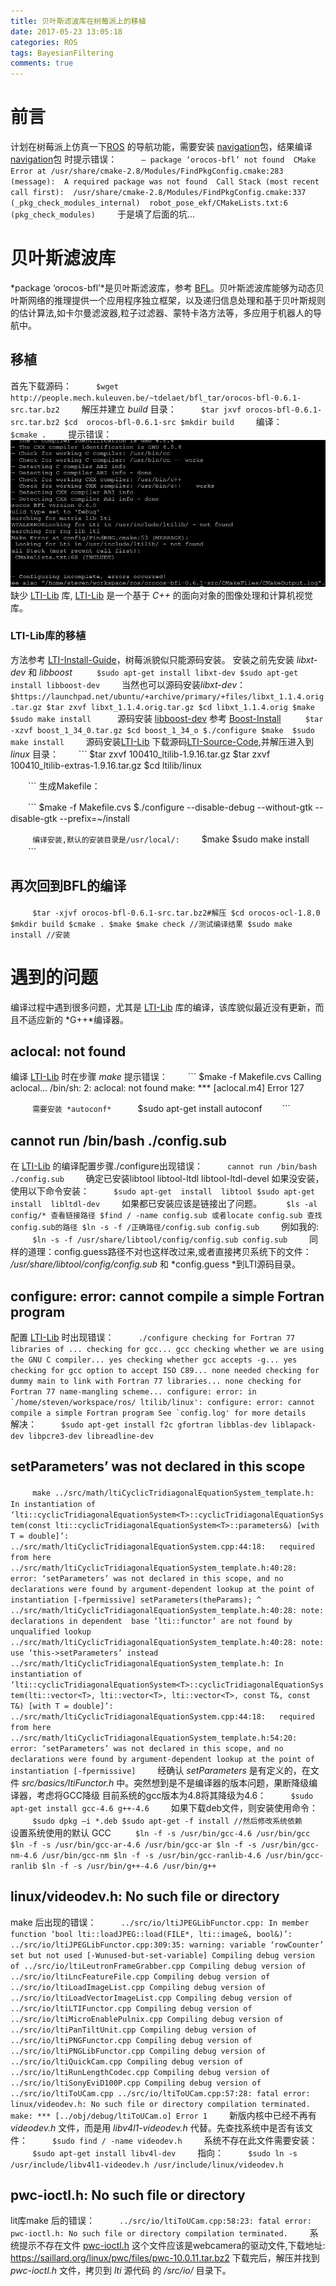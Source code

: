 ```yaml
---
title: 贝叶斯滤波库在树莓派上的移植
date: 2017-05-23 13:05:18
categories: ROS
tags: BayesianFiltering
comments: true
---
```

# 前言
计划在树莓派上仿真一下[ROS](http://www.ros.org/) 的导航功能，需要安装 [navigation](https://github.com/ros-planning/navigation)包，结果编译 [navigation](https://github.com/ros-planning/navigation)包 时提示错误：
　　```
 – package ‘orocos-bfl’ not found 
 CMake Error at /usr/share/cmake-2.8/Modules/FindPkgConfig.cmake:283 (message): 
 A required package was not found 
 Call Stack (most recent call first): 
 /usr/share/cmake-2.8/Modules/FindPkgConfig.cmake:337 (_pkg_check_modules_internal) 
 robot_pose_ekf/CMakeLists.txt:6 (pkg_check_modules)
　　```
于是填了后面的坑...
<!--more-->
# 贝叶斯滤波库
 *package ‘orocos-bfl’*是贝叶斯滤波库，参考 [BFL](http://www.orocos.org/bfl)。贝叶斯滤波库能够为动态贝叶斯网络的推理提供一个应用程序独立框架，以及递归信息处理和基于贝叶斯规则的估计算法,如卡尔曼滤波器,粒子过滤器、蒙特卡洛方法等，多应用于机器人的导航中。
## 移植
首先下载源码：
　　```
 $wget http://people.mech.kuleuven.be/~tdelaet/bfl_tar/orocos-bfl-0.6.1-src.tar.bz2
　　```
解压并建立 *build* 目录：
　　```
 $tar jxvf orocos-bfl-0.6.1-src.tar.bz2
 $cd  orocos-bfl-0.6.1-src
 $mkdir build
　　```
编译：
　　```
 $cmake .
　　```
提示错误：![](ros-navigation-compile/ltierror.jpg)
缺少 [LTI-Lib](http://ltilib.sourceforge.net/doc/homepage/index.shtml) 库, [LTI-Lib](http://ltilib.sourceforge.net/doc/homepage/index.shtml) 是一个基于 *C++* 的面向对象的图像处理和计算机视觉库。
### LTI-Lib库的移植
方法参考 [LTI-Install-Guide](https://people.mech.kuleuven.be/~tdelaet/bfl_doc/installation_guide/node5.html)，树莓派貌似只能源码安装。
安装之前先安装 *libxt-dev* 和 *libboost*
　　```
 $sudo apt-get install libxt-dev
 $sudo apt-get install libboost-dev
　　```
当然也可以源码安装*libxt-dev*：
　　```
 $https://launchpad.net/ubuntu/+archive/primary/+files/libxt_1.1.4.orig.tar.gz
 $tar zxvf libxt_1.1.4.orig.tar.gz
 $cd libxt_1.1.4.orig
 $make  
 $sudo make install 
　　```
源码安装 [libboost-dev](https://sourceforge.net/projects/boost/files/) 参考 [Boost-Install](https://people.mech.kuleuven.be/~tdelaet/bfl_doc/installation_guide/node7.html)
　　```
 $tar -xzvf boost_1_34_0.tar.gz
 $cd boost_1_34_o
 $./configure
 $make 
 $sudo make install
　　```
源码安装[LTI-Lib](http://ltilib.sourceforge.net/doc/homepage/index.shtml)
下载源码[LTI-Source-Code](https://sourceforge.net/projects/ltilib/files/LTI-Lib-1/1.9.16/),并解压进入到 *linux* 目录：
　　```
 $tar zxvf 100410_ltilib-1.9.16.tar.gz
 $tar zxvf 100410_ltilib-extras-1.9.16.tar.gz
 $cd ltilib/linux

　　```
生成Makefile：

　　```
 $make -f Makefile.cvs
 $./configure --disable-debug --without-gtk --disable-gtk --prefix=~/install

　　```
编译安装,默认的安装目录是/usr/local/:
　　```
 $make
 $sudo make install
　　```
## 再次回到BFL的编译
　　```
 $tar -xjvf orocos-bfl-0.6.1-src.tar.bz2#解压
 $cd orocos-ocl-1.8.0
 $mkdir build
 $cmake .
 $make
 $make check //测试编译结果
 $sudo make install //安装
　　```
# 遇到的问题
编译过程中遇到很多问题，尤其是 [LTI-Lib](http://ltilib.sourceforge.net/doc/homepage/index.shtml) 库的编译，该库貌似最近没有更新，而且不适应新的 *G++*编译器。
## aclocal: not found
编译 [LTI-Lib](http://ltilib.sourceforge.net/doc/homepage/index.shtml) 时在步骤 *make* 提示错误：
　　```
 $make -f Makefile.cvs
  Calling aclocal...
  /bin/sh: 2: aclocal: not found
  make: *** [aclocal.m4] Error 127

　　```
需要安装 *autoconf* 
　　```
 $sudo apt-get install autoconf
　　```
## cannot run /bin/bash ./config.sub
在 [LTI-Lib](http://ltilib.sourceforge.net/doc/homepage/index.shtml) 的编译配置步骤./configure出现错误：
　　```
 cannot run /bin/bash ./config.sub
　　```
确定已安装libtool libtool-ltdl libtool-ltdl-devel
如果没安装，使用以下命令安装：
　　```
 $sudo apt-get  install  libtool
 $sudo apt-get  install  libltdl-dev
　　```
如果都已安装应该是链接出了问题。
　　```
 $ls -al config/* 查看链接路径
 $find / -name config.sub 或者locate config.sub 查找config.sub的路径
 $ln -s -f /正确路径/config.sub config.sub
　　```
例如我的:
　　```
 $ln -s -f /usr/share/libtool/config/config.sub config.sub
　　```
同样的道理：config.guess路径不对也这样改过来,或者直接拷贝系统下的文件：
 */usr/share/libtool/config/config.sub* 和 *config.guess *到LTI源码目录。
## configure: error: cannot compile a simple Fortran program
 配置 [LTI-Lib](http://ltilib.sourceforge.net/doc/homepage/index.shtml) 时出现错误：
　　```
 ./configure
 checking for Fortran 77 libraries of ...
 checking for gcc... gcc
 checking whether we are using the GNU C compiler... yes
 checking whether gcc accepts -g... yes
 checking for gcc option to accept ISO C89... none needed
 checking for dummy main to link with Fortran 77 libraries... none
 checking for Fortran 77 name-mangling scheme... configure: error: in `/home/steven/workspace/ros/ ltilib/linux':
 configure: error: cannot compile a simple Fortran program
 See `config.log' for more details
　　```
解决：
　　```
 $sudo apt-get install f2c gfortran libblas-dev liblapack-dev libpcre3-dev libreadline-dev
　　```
## setParameters’ was not declared in this scope
　　```
 make
 ../src/math/ltiCyclicTridiagonalEquationSystem_template.h: In instantiation of ‘lti::cyclicTridiagonalEquationSystem<T>::cyclicTridiagonalEquationSystem(const lti::cyclicTridiagonalEquationSystem<T>::parameters&) [with T = double]’:
 ../src/math/ltiCyclicTridiagonalEquationSystem.cpp:44:18:   required from here
 ../src/math/ltiCyclicTridiagonalEquationSystem_template.h:40:28: error: ‘setParameters’ was not declared in this scope, and no declarations were found by argument-dependent lookup at the point of instantiation [-fpermissive]
     setParameters(theParams);
                            ^
 ../src/math/ltiCyclicTridiagonalEquationSystem_template.h:40:28: note: declarations in dependent  base ‘lti::functor’ are not found by unqualified lookup
 ../src/math/ltiCyclicTridiagonalEquationSystem_template.h:40:28: note: use ‘this->setParameters’ instead
 ../src/math/ltiCyclicTridiagonalEquationSystem_template.h: In instantiation of ‘lti::cyclicTridiagonalEquationSystem<T>::cyclicTridiagonalEquationSystem(lti::vector<T>, lti::vector<T>, lti::vector<T>, const T&, const T&) [with T = double]’:
 ../src/math/ltiCyclicTridiagonalEquationSystem.cpp:44:18:   required from here
 ../src/math/ltiCyclicTridiagonalEquationSystem_template.h:54:20: error: ‘setParameters’ was not declared in this scope, and no declarations were found by argument-dependent lookup at the point of instantiation [-fpermissive]
　　```
经确认 *setParameters* 是有定义的，在文件 *src/basics/ltiFunctor.h* 中。突然想到是不是编译器的版本问题，果断降级编译器，考虑将GCC降级 目前系统的gcc版本为4.8将其降级为4.6：
　　```
$sudo apt-get install gcc-4.6 g++-4.6
　　```
如果下载deb文件，则安装使用命令：
　　```
 $sudo dpkg –i *.deb
 $sudo apt-get -f install //然后修改系统依赖
　　```
设置系统使用的默认 GCC
　　```
 $ln -f -s /usr/bin/gcc-4.6 /usr/bin/gcc
 $ln -f -s /usr/bin/gcc-ar-4.6 /usr/bin/gcc-ar
 $ln -f -s /usr/bin/gcc-nm-4.6 /usr/bin/gcc-nm
 $ln -f -s /usr/bin/gcc-ranlib-4.6 /usr/bin/gcc-ranlib
 $ln -f -s /usr/bin/g++-4.6 /usr/bin/g++
　　```
##  linux/videodev.h: No such file or directory
make 后出现的错误：
　　```
 ../src/io/ltiJPEGLibFunctor.cpp: In member function ‘bool lti::loadJPEG::load(FILE*, lti::image&, bool&)’:
 ../src/io/ltiJPEGLibFunctor.cpp:309:35: warning: variable ‘rowCounter’ set but not used [-Wunused-but-set-variable]
 Compiling debug version of ../src/io/ltiLeutronFrameGrabber.cpp
 Compiling debug version of ../src/io/ltiLncFeatureFile.cpp
 Compiling debug version of ../src/io/ltiLoadImageList.cpp
 Compiling debug version of ../src/io/ltiLoadVectorImageList.cpp
 Compiling debug version of ../src/io/ltiLTIFunctor.cpp
 Compiling debug version of ../src/io/ltiMicroEnablePulnix.cpp
 Compiling debug version of ../src/io/ltiPanTiltUnit.cpp
 Compiling debug version of ../src/io/ltiPNGFunctor.cpp
 Compiling debug version of ../src/io/ltiPNGLibFunctor.cpp
 Compiling debug version of ../src/io/ltiQuickCam.cpp
 Compiling debug version of ../src/io/ltiRunLengthCodec.cpp
 Compiling debug version of ../src/io/ltiSonyEviD100P.cpp
 Compiling debug version of ../src/io/ltiToUCam.cpp
 ../src/io/ltiToUCam.cpp:57:28: fatal error: linux/videodev.h: No such file or directory
 compilation terminated.
 make: *** [../obj/debug/ltiToUCam.o] Error 1
　　```
新版内核中已经不再有 *videodev.h* 文件，而是用 *libv4l1-videodev.h* 代替。先查找系统中是否有该文件：
　　```
 $sudo find / -name videodev.h
　　```
系统不存在此文件需要安装：
　　```
$sudo apt-get install libv4l-dev
　　```
指向：
　　```
 $sudo ln -s /usr/include/libv4l1-videodev.h /usr/include/linux/videodev.h
　　```
## pwc-ioctl.h: No such file or directory
lit库make 后的错误：
　　```
 ../src/io/ltiToUCam.cpp:58:23: fatal error: pwc-ioctl.h: No such file or directory
compilation terminated.
　　```
系统提示不存在文件 [pwc-ioctl.h](https://saillard.org/linux/pwc/) 这个文件应该是webcamera的驱动文件,下载地址: https://saillard.org/linux/pwc/files/pwc-10.0.11.tar.bz2
下载完后，解压并找到 *pwc-ioctl.h* 文件，拷贝到 *lti* 源代码 的 */src/io/* 目录下。








